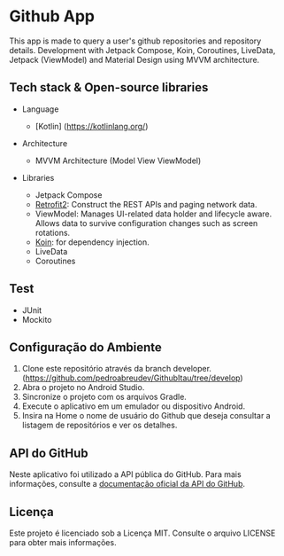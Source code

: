 <h1>Github App</h1>

This app is made to query a user's github repositories and repository details. Development with Jetpack Compose, Koin, Coroutines, LiveData, Jetpack (ViewModel) and Material Design using MVVM architecture.

## Tech stack & Open-source libraries
- Language
  - [Kotlin] (https://kotlinlang.org/)
    
- Architecture
  - MVVM Architecture (Model View ViewModel)

- Libraries
  - Jetpack Compose
  - [Retrofit2](https://github.com/square/retrofit): Construct the REST APIs and paging network data.
  - ViewModel: Manages UI-related data holder and lifecycle aware. Allows data to survive configuration changes such as screen rotations.
  - [Koin](https://insert-koin.io/docs/quickstart/android-compose): for dependency injection.
  - LiveData
  - Coroutines

## Test
- JUnit
- Mockito


## Configuração do Ambiente
1. Clone este repositório através da branch developer. (https://github.com/pedroabreudev/GithubItau/tree/develop)
2. Abra o projeto no Android Studio.
3. Sincronize o projeto com os arquivos Gradle.
4. Execute o aplicativo em um emulador ou dispositivo Android.
5. Insira na Home o nome de usuário do Github que deseja consultar a listagem de repositórios e ver os detalhes.

## API do GitHub

Neste aplicativo foi utilizado a API pública do GitHub. Para mais informações, consulte a [documentação oficial da API do GitHub](https://docs.github.com/en/rest).

## Licença

Este projeto é licenciado sob a Licença MIT. Consulte o arquivo LICENSE para obter mais informações.

